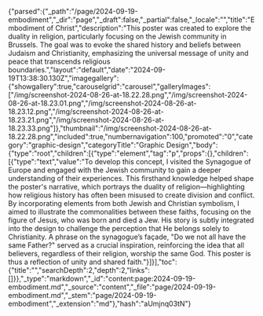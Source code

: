 {"parsed":{"_path":"/page/2024-09-19-embodiment","_dir":"page","_draft":false,"_partial":false,"_locale":"","title":"Embodiment of Christ","description":"This poster was created to explore the duality in religion, particularly focusing on the Jewish community in Brussels. The goal was to evoke the shared history and beliefs between Judaism and Christianity, emphasizing the universal message of unity and peace that transcends religious boundaries.","layout":"default","date":"2024-09-19T13:38:30.130Z","imagegallery":{"showgallery":true,"carouselgrid":"carousel","galleryImages":["/img/screenshot-2024-08-26-at-18.22.28.png","/img/screenshot-2024-08-26-at-18.23.01.png","/img/screenshot-2024-08-26-at-18.23.12.png","/img/screenshot-2024-08-26-at-18.23.21.png","/img/screenshot-2024-08-26-at-18.23.33.png"]},"thumbnail":"/img/screenshot-2024-08-26-at-18.22.28.png","included":true,"numbernavigation":100,"promoted":"0","category":"graphic-design","categoryTitle":"Graphic Design","body":{"type":"root","children":[{"type":"element","tag":"p","props":{},"children":[{"type":"text","value":"To develop this concept, I visited the Synagogue of Europe and engaged with the Jewish community to gain a deeper understanding of their experiences. This firsthand knowledge helped shape the poster's narrative, which portrays the duality of religion—highlighting how religious history has often been misused to create division and conflict. By incorporating elements from both Jewish and Christian symbolism, I aimed to illustrate the commonalities between these faiths, focusing on the figure of Jesus, who was born and died a Jew. His story is subtly integrated into the design to challenge the perception that He belongs solely to Christianity. A phrase on the synagogue’s façade, \"Do we not all have the same Father?\" served as a crucial inspiration, reinforcing the idea that all believers, regardless of their religion, worship the same God. This poster is thus a reflection of unity and shared faith."}]}],"toc":{"title":"","searchDepth":2,"depth":2,"links":[]}},"_type":"markdown","_id":"content:page:2024-09-19-embodiment.md","_source":"content","_file":"page/2024-09-19-embodiment.md","_stem":"page/2024-09-19-embodiment","_extension":"md"},"hash":"aUmjnq03tN"}